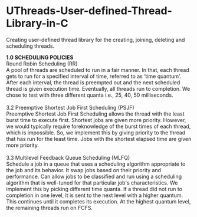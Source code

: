 # UThreads-User-defined-Thread-Library-in-C
Creating user-defined thread library for the creating, joining, deleting and scheduling threads.

**1.0 SCHEDULING POLICIES**<br>
Round Robin Scheduling (RR)<br>
A pool of threads are scheduled to run in a fair manner. In that, each thread gets to 
run for a specified interval of time, referred to as ‘time quantum’. After each interval, 
the thread is preempted out and the next scheduled thread is given execution time. 
Eventually, all threads run to completion. We chose to test with three different quanta
i.e., 25, 40, 50 milliseconds.<br><br>
3.2 Preemptive Shortest Job First Scheduling (PSJF)<br>
Preemptive Shortest Job First Scheduling allows the thread with the least burst time 
to execute first. Shortest jobs are given more priority. However, we would typically 
require foreknowledge of the burst times of each thread, which is impossible. So, we 
implement this by giving priority to the thread that has run for the least time. Jobs 
with the shortest elapsed time are given more priority.<br><br>
3.3 Multilevel Feedback Queue Scheduling (MLFQ)<br>
Schedule a job in a queue that uses a scheduling algorithm appropriate to the job and 
its behavior. It swap jobs based on their priority and performance. Can allow jobs to 
be classified and run using a scheduling algorithm that is well-tuned for that particular 
job's characteristics. We implement this by picking different time quanta. If a thread 
did not run to completion in one level, it is sent to the next level with a higher 
quantum. This continues until it completes its execution. At the highest quantum 
level, the remaining threads run on FCFS.

